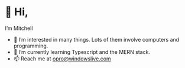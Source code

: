 # 👋 Hi, 
I’m Mitchell
- 👀 I’m interested in many things. Lots of them involve computers and programming.
- 🌱 I’m currently learning Typescript and the MERN stack.
- 📫 Reach me at opro@windowslive.com

<!---
mitchell985/mitchell985 is a ✨ special ✨ repository because its `README.md` (this file) appears on your GitHub profile.
You can click the Preview link to take a look at your changes.
--->
